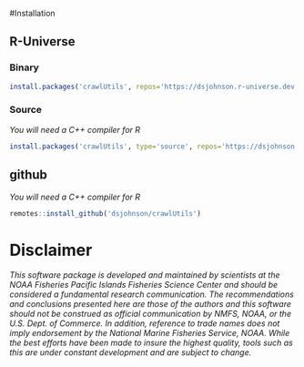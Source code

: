 <!-- README.md is generated from README.Rmd. Please edit that file -->

#Installation

## R-Universe

### Binary

``` r
install.packages('crawlUtils', repos='https://dsjohnson.r-universe.dev')
```

### Source

*You will need a C++ compiler for R*

``` r
install.packages('crawlUtils', type='source', repos='https://dsjohnson.r-universe.dev')
```

## github

*You will need a C++ compiler for R*

``` r
remotes::install_github('dsjohnson/crawlUtils')
```

# Disclaimer

*This software package is developed and maintained by scientists at the
NOAA Fisheries Pacific Islands Fisheries Science Center and should be
considered a fundamental research communication. The recommendations and
conclusions presented here are those of the authors and this software
should not be construed as official communication by NMFS, NOAA, or the
U.S. Dept. of Commerce. In addition, reference to trade names does not
imply endorsement by the National Marine Fisheries Service, NOAA. While
the best efforts have been made to insure the highest quality, tools
such as this are under constant development and are subject to change.*
